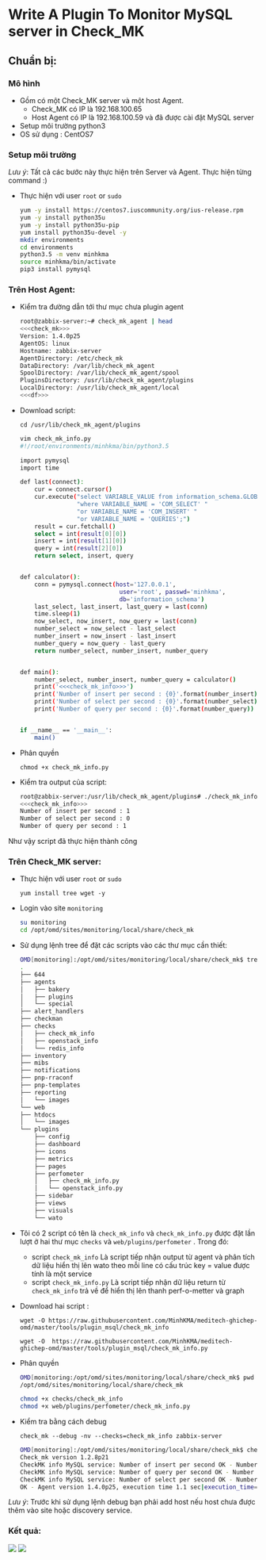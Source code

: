 # Write A Plugin To Monitor MySQL server in Check_MK

## Chuẩn bị: 

### Mô hình 

 - Gồm có một Check_MK server và một host Agent.
    + Check_MK có IP là 192.168.100.65
    + Host Agent có IP là 192.168.100.59 và đã được cài đặt MySQL server
 - Setup môi trường python3 
 - OS sử dụng : CentOS7

 ### Setup môi trường 

 *Lưu ý*: Tất cả các bước này thực hiện trên Server và Agent. Thực hiện từng command :) 

- Thực hiện với user `root` or `sudo`

    ```sh
    yum -y install https://centos7.iuscommunity.org/ius-release.rpm
    yum -y install python35u
    yum -y install python35u-pip
    yum install python35u-devel -y
    mkdir environments
    cd environments
    python3.5 -m venv minhkma
    source minhkma/bin/activate
    pip3 install pymysql
    ```
### Trên Host Agent:

- Kiểm tra đường dẫn tới thư mục chưa plugin agent

    ```sh
    root@zabbix-server:~# check_mk_agent | head
    <<<check_mk>>>
    Version: 1.4.0p25
    AgentOS: linux
    Hostname: zabbix-server
    AgentDirectory: /etc/check_mk
    DataDirectory: /var/lib/check_mk_agent
    SpoolDirectory: /var/lib/check_mk_agent/spool
    PluginsDirectory: /usr/lib/check_mk_agent/plugins
    LocalDirectory: /usr/lib/check_mk_agent/local
    <<<df>>>
    ```
- Download script:

    `cd /usr/lib/check_mk_agent/plugins`
    ```sh
    vim check_mk_info.py 
    #!/root/environments/minhkma/bin/python3.5

    import pymysql
    import time

    def last(connect):
        cur = connect.cursor()
        cur.execute("select VARIABLE_VALUE from information_schema.GLOBAL_STATUS "
                    "where VARIABLE_NAME = 'COM_SELECT' "
                    "or VARIABLE_NAME = 'COM_INSERT' "
                    "or VARIABLE_NAME = 'QUERIES';")
        result = cur.fetchall()
        select = int(result[0][0])
        insert = int(result[1][0])
        query = int(result[2][0])
        return select, insert, query


    def calculator():
        conn = pymysql.connect(host='127.0.0.1',
                                user='root', passwd='minhkma',
                                db='information_schema')
        last_select, last_insert, last_query = last(conn)
        time.sleep(1)
        now_select, now_insert, now_query = last(conn)
        number_select = now_select - last_select
        number_insert = now_insert - last_insert
        number_query = now_query - last_query
        return number_select, number_insert, number_query


    def main():
        number_select, number_insert, number_query = calculator()
        print('<<<check_mk_info>>>')
        print('Number of insert per second : {0}'.format(number_insert))
        print('Number of select per second : {0}'.format(number_select))
        print('Number of query per second : {0}'.format(number_query))


    if __name__ == '__main__':
        main()
    ```
- Phân quyền 

    `chmod +x check_mk_info.py`

- Kiểm tra output của script:

    ```sh
    root@zabbix-server:/usr/lib/check_mk_agent/plugins# ./check_mk_info.py 
    <<<check_mk_info>>>
    Number of insert per second : 1
    Number of select per second : 0
    Number of query per second : 1
    ```
Như vậy script đã thực hiện thành công 

### Trên Check_MK server:

- Thực hiện với user `root` or `sudo`
    
    `yum install tree wget -y`

- Login vào site `monitoring`

    ```sh
    su monitoring
    cd /opt/omd/sites/monitoring/local/share/check_mk
    ```

- Sử dụng lệnh tree để đặt các scripts vào các thư mục cần thiết:

    ```sh
    OMD[monitoring]:/opt/omd/sites/monitoring/local/share/check_mk$ tree 
    .
    ├── 644
    ├── agents
    │   ├── bakery
    │   ├── plugins
    │   └── special
    ├── alert_handlers
    ├── checkman
    ├── checks
    │   ├── check_mk_info
    │   ├── openstack_info
    │   └── redis_info
    ├── inventory
    ├── mibs
    ├── notifications
    ├── pnp-rraconf
    ├── pnp-templates
    ├── reporting
    │   └── images
    └── web
    ├── htdocs
    │   └── images
    └── plugins
        ├── config
        ├── dashboard
        ├── icons
        ├── metrics
        ├── pages
        ├── perfometer
        │   ├── check_mk_info.py
        │   └── openstack_info.py
        ├── sidebar
        ├── views
        ├── visuals
        └── wato
    ```

- Tôi có 2 script có tên là `check_mk_info` và `check_mk_info.py` được đặt lần lượt ở hai thư mục `checks` và `web/plugins/perfometer` . Trong đó:

    + script `check_mk_info` Là script tiếp nhận output từ agent và phân tích dữ liệu hiển thị lên wato theo mỗi line có cấu trúc key = value được tính là một service
    + script `check_mk_info.py` Là script tiếp nhận dữ liệu return từ `check_mk_info` trả về để hiển thị lên thanh perf-o-metter và graph 

- Download hai script : 

    `wget -O https://raw.githubusercontent.com/MinhKMA/meditech-ghichep-omd/master/tools/plugin_msql/check_mk_info`

    `wget -O  https://raw.githubusercontent.com/MinhKMA/meditech-ghichep-omd/master/tools/plugin_msql/check_mk_info.py`

- Phân quyền 
    ```sh
    OMD[monitoring:/opt/omd/sites/monitoring/local/share/check_mk$ pwd 
    /opt/omd/sites/monitoring/local/share/check_mk
    ```

    ```sh
    chmod +x checks/check_mk_info
    chmod +x web/plugins/perfometer/check_mk_info.py
    ```
- Kiểm tra bằng cách debug 

    `check_mk --debug -nv --checks=check_mk_info zabbix-server`

    ```sh
    OMD[monitoring]:/opt/omd/sites/monitoring/local/share/check_mk$ check_mk --debug -nv --checks=check_mk_info zabbix-server
    Check_mk version 1.2.8p21
    CheckMK info MySQL service: Number of insert per second OK - Number of insert per second :  4 
    CheckMK info MySQL service: Number of query per second OK - Number of query per second :  8 
    CheckMK info MySQL service: Number of select per second OK - Number of select per second :  2 
    OK - Agent version 1.4.0p25, execution time 1.1 sec|execution_time=1.108 user_time=0.400 system_time=0.030 children_user_time=0.000 children_system_time=0.000
    ```

*Lưu ý*: Trước khi sử dụng lệnh debug bạn phải add host nếu host chưa được thêm vào site hoặc discovery service.

### Kết quả: 

<img src="https://i.imgur.com/nxx7Bvk.png"> 

<img src="https://i.imgur.com/0cVmKOr.png">




